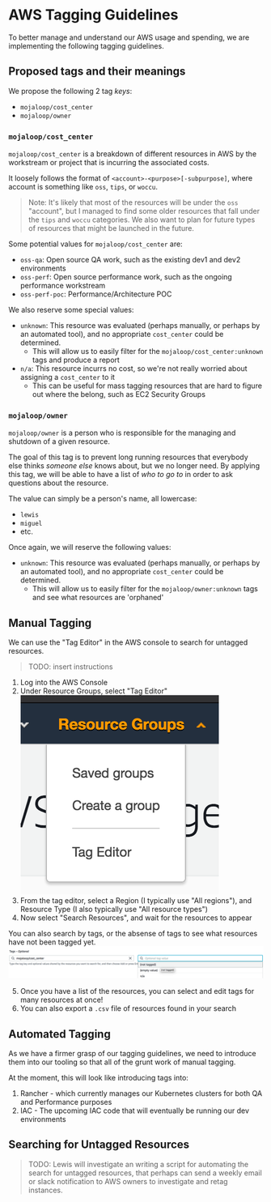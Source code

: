 # AWS Tagging Guidelines

To better manage and understand our AWS usage and spending, we are implementing the following tagging guidelines.

## Proposed tags and their meanings

We propose the following 2 tag _keys_:

- `mojaloop/cost_center`
- `mojaloop/owner`

### `mojaloop/cost_center`

`mojaloop/cost_center` is a breakdown of different resources in AWS by the workstream or project that is incurring the associated costs.

It loosely follows the format of `<account>-<purpose>[-subpurpose]`, where account is something like `oss`, `tips`, or `woccu`.
> Note: It's likely that most of the resources will be under the `oss` "account", but I managed to find some older resources that fall under the `tips` and `woccu` categories. We also want to plan for future types of resources that might be launched in the future.

Some potential values for `mojaloop/cost_center` are:

- `oss-qa`: Open source QA work, such as the existing dev1 and dev2 environments
- `oss-perf`: Open source performance work, such as the ongoing performance workstream
- `oss-perf-poc`: Performance/Architecture POC

We also reserve some special values:
- `unknown`: This resource was evaluated (perhaps manually, or perhaps by an automated tool), and no appropriate `cost_center` could be determined.
  - This will allow us to easily filter for the `mojaloop/cost_center:unknown` tags and produce a report
- `n/a`: This resource incurrs no cost, so we're not really worried about assigning a `cost_center` to it
  - This can be useful for mass tagging resources that are hard to figure out where the belong, such as EC2 Security Groups

### `mojaloop/owner`

`mojaloop/owner` is a person who is responsible for the managing and shutdown of a given resource.

The goal of this tag is to prevent long running resources that everybody else thinks _someone else_ knows about, but we no longer need. By applying this tag, we will be able to have a list of _who to go to_ in order to ask questions about the resource.

The value can simply be a person's name, all lowercase:
- `lewis`
- `miguel`
- etc.

Once again, we will reserve the following values:
- `unknown`: This resource was evaluated (perhaps manually, or perhaps by an automated tool), and no appropriate `cost_center` could be determined.
  - This will allow us to easily filter for the `mojaloop/owner:unknown` tags and see what resources are 'orphaned'


## Manual Tagging

We can use the "Tag Editor" in the AWS console to search for untagged resources.

>TODO: insert instructions

1. Log into the AWS Console
2. Under Resource Groups, select "Tag Editor"
![](./images/tagging_01.png)
3. From the tag editor, select a Region (I typically use "All regions"), and Resource Type (I also typically use "All resource types")
4. Now select "Search Resources", and wait for the resources to appear

You can also search by tags, or the absense of tags to see what resources have not been tagged yet.
![](./images/tagging_02.png)

5. Once you have a list of the resources, you can select and edit tags for many resources at once!
6. You can also export a `.csv` file of resources found in your search


## Automated Tagging

As we have a firmer grasp of our tagging guidelines, we need to introduce them into our tooling so that all of the grunt work of manual tagging.

At the moment, this will look like introducing tags into:
1. Rancher - which currently manages our Kubernetes clusters for both QA and Performance purposes
2. IAC - The upcoming IAC code that will eventually be running our dev environments


## Searching for Untagged Resources

> TODO: Lewis will investigate an writing a script for automating the search for untagged resources, that perhaps can send a weekly email or slack notification to AWS owners to investigate and retag instances.

